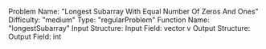 Problem Name: "Longest Subarray With Equal Number Of Zeros And Ones"
Difficulty: "medium"
Type: "regularProblem"
Function Name: "longestSubarray"
Input Structure:
Input Field: vector<int> v
Output Structure:
Output Field: int
